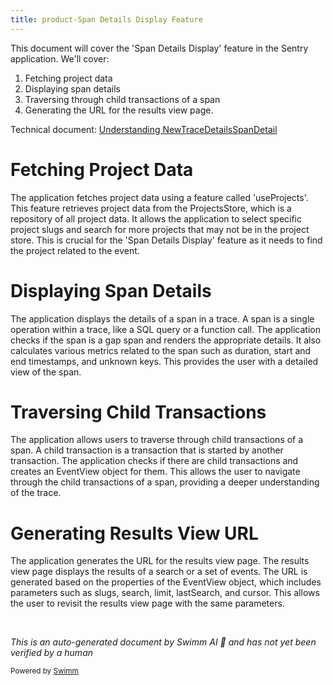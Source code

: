 ```yaml
---
title: product-Span Details Display Feature
---
```

This document will cover the 'Span Details Display' feature in the Sentry application. We'll cover:

1. Fetching project data
2. Displaying span details
3. Traversing through child transactions of a span
4. Generating the URL for the results view page.

Technical document: <SwmLink doc-title="Understanding NewTraceDetailsSpanDetail">[Understanding NewTraceDetailsSpanDetail](/.swm/understanding-newtracedetailsspandetail.z6yupf76.sw.md)</SwmLink>

# Fetching Project Data

The application fetches project data using a feature called 'useProjects'. This feature retrieves project data from the ProjectsStore, which is a repository of all project data. It allows the application to select specific project slugs and search for more projects that may not be in the project store. This is crucial for the 'Span Details Display' feature as it needs to find the project related to the event.

# Displaying Span Details

The application displays the details of a span in a trace. A span is a single operation within a trace, like a SQL query or a function call. The application checks if the span is a gap span and renders the appropriate details. It also calculates various metrics related to the span such as duration, start and end timestamps, and unknown keys. This provides the user with a detailed view of the span.

# Traversing Child Transactions

The application allows users to traverse through child transactions of a span. A child transaction is a transaction that is started by another transaction. The application checks if there are child transactions and creates an EventView object for them. This allows the user to navigate through the child transactions of a span, providing a deeper understanding of the trace.

# Generating Results View URL

The application generates the URL for the results view page. The results view page displays the results of a search or a set of events. The URL is generated based on the properties of the EventView object, which includes parameters such as slugs, search, limit, lastSearch, and cursor. This allows the user to revisit the results view page with the same parameters.

&nbsp;

*This is an auto-generated document by Swimm AI 🌊 and has not yet been verified by a human*

<SwmMeta version="3.0.0" repo-id="Z2l0aHViJTNBJTNBc2VudHJ5LWRlbW8lM0ElM0FTd2ltbS1EZW1v" repo-name="sentry-demo" doc-type="product-flows"><sup>Powered by [Swimm](/)</sup></SwmMeta>
